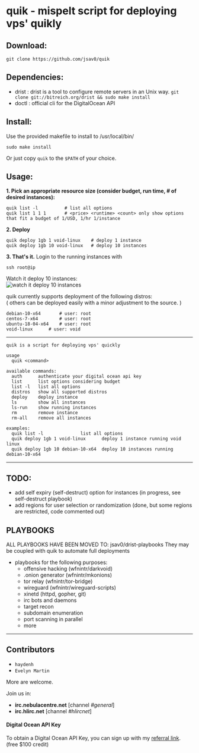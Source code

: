 # quik - mispelt script for deploying vps' quikly

## Download:
```
git clone https://github.com/jsav0/quik
```

## Dependencies:
- drist : drist is a tool to configure remote servers in an Unix way. `git clone git://bitreich.org/drist && sudo make install`
- doctl : official cli for the DigitalOcean API

## Install:
Use the provided makefile to install to /usr/local/bin/ 
```
sudo make install
```
Or just copy `quik` to the `$PATH` of your choice.   

## Usage:
**1. Pick an appropriate resource size (consider budget, run time, # of desired instances):**
```
quik list -l          # list all options
quik list 1 1 1       # <price> <runtime> <count> only show options that fit a budget of 1/USD, 1/hr 1/instance
```

**2. Deploy**
```
quik deploy 1gb 1 void-linux	# deploy 1 instance 
quik deploy 1gb 10 void-linux	# deploy 10 instances
```

**3. That's it.** Login to the running instances with  
```
ssh root@ip
```

Watch it deploy 10 instances:  
![watch it deploy 10 instances](http://wfnintr.net/images/quik_demo_short.gif)

quik currently supports deployment of the following distros:  
( others can be deployed easily with a minor adjustment to the source. )
```
debian-10-x64		# user: root
centos-7-x64		# user: root
ubuntu-18-04-x64	# user: root
void-linux		# user: void
```

---

```
quik is a script for deploying vps' quickly

usage
  quik <command>

available commands:
  auth		authenticate your digital ocean api key
  list		list options considering budget
  list -l	list all options
  distros	show all supported distros
  deploy	deploy instance
  ls		show all instances
  ls-run	show running instances
  rm		remove instance
  rm-all	remove all instances

examples:
  quik list -l				list all options
  quik deploy 1gb 1 void-linux		deploy 1 instance running void linux
  quik deploy 1gb 10 debian-10-x64	deploy 10 instances running debian-10-x64
```

---


## TODO:
- add self expiry (self-destruct) option for instances (in progress, see self-destruct playbook) 
- add regions for user selection or randomization (done, but some regions are restricted, code commented out)

## PLAYBOOKS
ALL PLAYBOOKS HAVE BEEN MOVED TO: jsav0/drist-playbooks
They may be coupled with quik to automate full deployments
- playbooks for the following purposes:
	- offensive hacking (wfnintr/darkvoid) 
	- .onion generator (wfnintr/mkonions)
	- tor relay (wfnintr/tor-bridge)
	- wireguard (wfnintr/wireguard-scripts)
	- xinetd (httpd, gopher, git)
	- irc bots and daemons 
	- target recon
	- subdomain enumeration
	- port scanning in parallel
	- more


---

## Contributors 

- `haydenh`
- `Evelyn Martin`

More are welcome. 

Join us in:  
- **irc.nebulacentre.net** [channel *#general*]
- **irc.hlirc.net** [channel *#hlircnet*]


#### Digital Ocean API Key
To obtain a Digital Ocean API Key, you can sign up with my [referral link](https://m.do.co/c/c5ace8d7755e). (free $100 credit)
